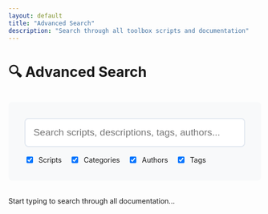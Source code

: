 ```yaml
---
layout: default
title: "Advanced Search"
description: "Search through all toolbox scripts and documentation"
---
```


# 🔍 Advanced Search

<div class="search-container">
    <input type="text" id="advanced-search" placeholder="Search scripts, descriptions, tags, authors..." class="search-input">
    <div class="search-filters">
        <label><input type="checkbox" id="filter-scripts" checked> Scripts</label>
        <label><input type="checkbox" id="filter-categories" checked> Categories</label>
        <label><input type="checkbox" id="filter-authors" checked> Authors</label>
        <label><input type="checkbox" id="filter-tags" checked> Tags</label>
    </div>
</div>

<div id="search-results" class="search-results-container">
    <p>Start typing to search through all documentation...</p>
</div>

<script>
document.addEventListener('DOMContentLoaded', function() {
    const searchInput = document.getElementById('advanced-search');
    const resultsContainer = document.getElementById('search-results');
    let searchIndex = [];
    
    // Load search index
    fetch('/search_index.json')
        .then(response => response.json())
        .then(data => {
            searchIndex = data;
        })
        .catch(error => {
            console.error('Error loading search index:', error);
        });
    
    searchInput.addEventListener('input', function() {
        const query = this.value.toLowerCase();
        if (query.length < 2) {
            resultsContainer.innerHTML = '<p>Start typing to search through all documentation...</p>';
            return;
        }
        
        const results = searchIndex.filter(item => {
            return item.title.toLowerCase().includes(query) ||
                   item.description.toLowerCase().includes(query) ||
                   item.category.toLowerCase().includes(query) ||
                   (item.author && item.author.toLowerCase().includes(query)) ||
                   (item.tags && item.tags.some(tag => tag.toLowerCase().includes(query)));
        });
        
        if (results.length === 0) {
            resultsContainer.innerHTML = '<p>No results found for "' + query + '"</p>';
            return;
        }
        
        const resultsHtml = results.map(result => `
            <div class="search-result-item">
                <h3><a href="${result.path}">${result.title}</a></h3>
                <p class="result-description">${result.description}</p>
                <div class="result-meta">
                    <span class="category">📁 ${result.category}</span>
                    ${result.author ? `<span class="author">👤 ${result.author}</span>` : ''}
                    ${result.tags && result.tags.length > 0 ? `<span class="tags">🏷️ ${result.tags.join(', ')}</span>` : ''}
                </div>
            </div>
        `).join('');
        
        resultsContainer.innerHTML = `
            <h2>Search Results (${results.length} found)</h2>
            ${resultsHtml}
        `;
    });
});
</script>

<style>
.search-container {
    margin: 2rem 0;
    padding: 2rem;
    background: #f8f9fa;
    border-radius: 8px;
}

.search-input {
    width: 100%;
    padding: 1rem;
    font-size: 1.2rem;
    border: 2px solid #e2e8f0;
    border-radius: 8px;
    margin-bottom: 1rem;
}

.search-filters {
    display: flex;
    gap: 1rem;
    flex-wrap: wrap;
}

.search-filters label {
    display: flex;
    align-items: center;
    gap: 0.5rem;
    cursor: pointer;
}

.search-results-container {
    margin-top: 2rem;
}

.search-result-item {
    background: white;
    padding: 1.5rem;
    margin: 1rem 0;
    border-radius: 8px;
    box-shadow: 0 2px 4px rgba(0,0,0,0.1);
    border-left: 4px solid #3498db;
}

.search-result-item h3 {
    margin-top: 0;
    margin-bottom: 0.5rem;
}

.search-result-item h3 a {
    color: #2c3e50;
    text-decoration: none;
}

.search-result-item h3 a:hover {
    color: #3498db;
}

.result-description {
    color: #666;
    margin-bottom: 1rem;
}

.result-meta {
    display: flex;
    gap: 1rem;
    flex-wrap: wrap;
    font-size: 0.9rem;
}

.result-meta span {
    background: #e2e8f0;
    padding: 0.25rem 0.5rem;
    border-radius: 4px;
}

.category { background: #dbeafe; color: #1e40af; }
.author { background: #fef3c7; color: #92400e; }
.tags { background: #dcfce7; color: #166534; }
</style>
